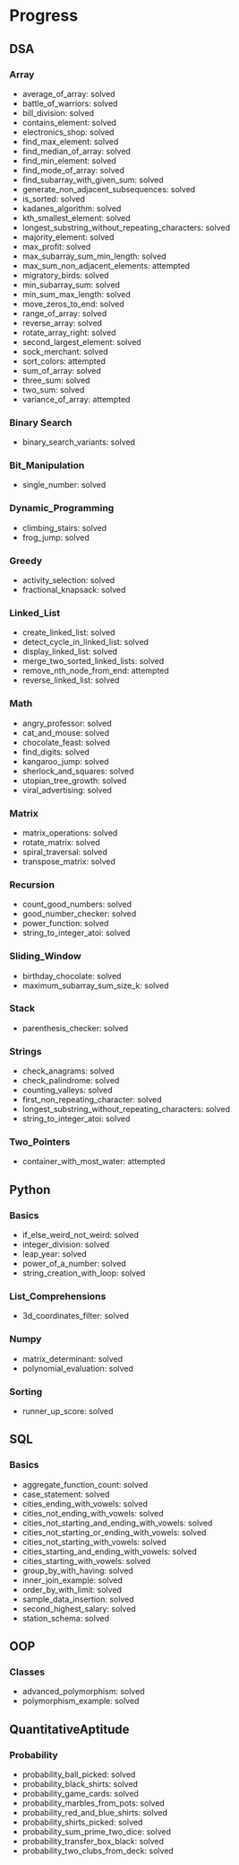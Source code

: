 # Progress

## DSA
### Array
- average_of_array: solved
- battle_of_warriors: solved
- bill_division: solved
- contains_element: solved
- electronics_shop: solved
- find_max_element: solved
- find_median_of_array: solved
- find_min_element: solved
- find_mode_of_array: solved
- find_subarray_with_given_sum: solved
- generate_non_adjacent_subsequences: solved
- is_sorted: solved
- kadanes_algorithm: solved
- kth_smallest_element: solved
- longest_substring_without_repeating_characters: solved
- majority_element: solved
- max_profit: solved
- max_subarray_sum_min_length: solved
- max_sum_non_adjacent_elements: attempted
- migratory_birds: solved
- min_subarray_sum: solved
- min_sum_max_length: solved
- move_zeros_to_end: solved
- range_of_array: solved
- reverse_array: solved
- rotate_array_right: solved
- second_largest_element: solved
- sock_merchant: solved
- sort_colors: attempted
- sum_of_array: solved
- three_sum: solved
- two_sum: solved
- variance_of_array: attempted

### Binary Search
- binary_search_variants: solved

### Bit_Manipulation
- single_number: solved

### Dynamic_Programming
- climbing_stairs: solved
- frog_jump: solved

### Greedy
- activity_selection: solved
- fractional_knapsack: solved

### Linked_List
- create_linked_list: solved
- detect_cycle_in_linked_list: solved
- display_linked_list: solved
- merge_two_sorted_linked_lists: solved
- remove_nth_node_from_end: attempted
- reverse_linked_list: solved

### Math
- angry_professor: solved
- cat_and_mouse: solved
- chocolate_feast: solved
- find_digits: solved
- kangaroo_jump: solved
- sherlock_and_squares: solved
- utopian_tree_growth: solved
- viral_advertising: solved

### Matrix
- matrix_operations: solved
- rotate_matrix: solved
- spiral_traversal: solved
- transpose_matrix: solved

### Recursion
- count_good_numbers: solved
- good_number_checker: solved
- power_function: solved
- string_to_integer_atoi: solved

### Sliding_Window
- birthday_chocolate: solved
- maximum_subarray_sum_size_k: solved

### Stack
- parenthesis_checker: solved

### Strings
- check_anagrams: solved
- check_palindrome: solved
- counting_valleys: solved
- first_non_repeating_character: solved
- longest_substring_without_repeating_characters: solved
- string_to_integer_atoi: solved

### Two_Pointers
- container_with_most_water: attempted

## Python
### Basics
- if_else_weird_not_weird: solved
- integer_division: solved
- leap_year: solved
- power_of_a_number: solved
- string_creation_with_loop: solved

### List_Comprehensions
- 3d_coordinates_filter: solved

### Numpy
- matrix_determinant: solved
- polynomial_evaluation: solved

### Sorting
- runner_up_score: solved

## SQL
### Basics
- aggregate_function_count: solved
- case_statement: solved
- cities_ending_with_vowels: solved
- cities_not_ending_with_vowels: solved
- cities_not_starting_and_ending_with_vowels: solved
- cities_not_starting_or_ending_with_vowels: solved
- cities_not_starting_with_vowels: solved
- cities_starting_and_ending_with_vowels: solved
- cities_starting_with_vowels: solved
- group_by_with_having: solved
- inner_join_example: solved
- order_by_with_limit: solved
- sample_data_insertion: solved
- second_highest_salary: solved
- station_schema: solved

## OOP
### Classes
- advanced_polymorphism: solved
- polymorphism_example: solved

## QuantitativeAptitude
### Probability
- probability_ball_picked: solved
- probability_black_shirts: solved
- probability_game_cards: solved
- probability_marbles_from_pots: solved
- probability_red_and_blue_shirts: solved
- probability_shirts_picked: solved
- probability_sum_prime_two_dice: solved
- probability_transfer_box_black: solved
- probability_two_clubs_from_deck: solved
